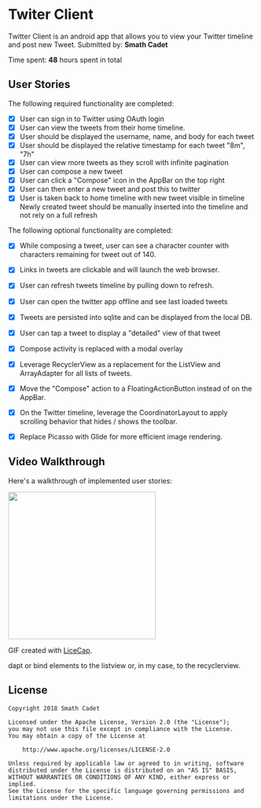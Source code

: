 # Twiter Client
 Twitter Client is an android app that allows you to view your Twitter timeline and post new Tweet.
Submitted by: **Smath Cadet**

Time spent: **48** hours spent in total

## User Stories

The following required functionality are completed:

* [x] User can sign in to Twitter using OAuth login
* [x] User can view the tweets from their home timeline.
* [x] User should be displayed the username, name, and body for each tweet
* [x] User should be displayed the relative timestamp for each tweet "8m", "7h"
* [x] User can view more tweets as they scroll with infinite pagination
* [x] User can compose a new tweet
* [x] User can click a "Compose" icon in the AppBar on the top right
* [x] User can then enter a new tweet and post this to twitter
* [x] User is taken back to home timeline with new tweet visible in timeline
Newly created tweet should be manually inserted into the timeline and not rely on a full refresh

The following optional functionality are completed:

* [x] While composing a tweet, user can see a character counter with characters remaining for tweet out of 140.
* [x] Links in tweets are clickable and will launch the web browser.
* [x] User can refresh tweets timeline by pulling down to refresh.
* [x] User can open the twitter app offline and see last loaded tweets
* [x] Tweets are persisted into sqlite and can be displayed from the local DB.
* [x] User can tap a tweet to display a "detailed" view of that tweet  
* [x] Compose activity is replaced with a modal overlay 
* [x]  Leverage RecyclerView as a replacement for the ListView and ArrayAdapter for all lists of tweets.
* [x] Move the "Compose" action to a FloatingActionButton instead of on the AppBar.
* [x] On the Twitter timeline, leverage the CoordinatorLayout to apply scrolling behavior that hides / shows the toolbar.
* [x] Replace Picasso with Glide for more efficient image rendering. 


## Video Walkthrough

Here's a walkthrough of implemented user stories:

<img src='https://i.imgur.com/MRI46GW.gif' width="300" />

GIF created with [LiceCap](http://www.cockos.com/licecap/).

dapt or bind elements to the listview or, in my case, to the recyclerview.



## License

    Copyright 2018 Smath Cadet

    Licensed under the Apache License, Version 2.0 (the "License");
    you may not use this file except in compliance with the License.
    You may obtain a copy of the License at

        http://www.apache.org/licenses/LICENSE-2.0

    Unless required by applicable law or agreed to in writing, software
    distributed under the License is distributed on an "AS IS" BASIS,
    WITHOUT WARRANTIES OR CONDITIONS OF ANY KIND, either express or implied.
    See the License for the specific language governing permissions and
    limitations under the License.
